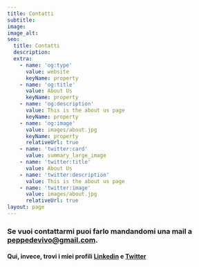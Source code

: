 ```yaml
---
title: Contatti
subtitle:  
image:
image_alt:
seo:
  title: Contatti
  description:
  extra:
    - name: 'og:type'
      value: website
      keyName: property
    - name: 'og:title'
      value: About Us
      keyName: property
    - name: 'og:description'
      value: This is the about us page
      keyName: property
    - name: 'og:image'
      value: images/about.jpg
      keyName: property
      relativeUrl: true
    - name: 'twitter:card'
      value: summary_large_image
    - name: 'twitter:title'
      value: About Us
    - name: 'twitter:description'
      value: This is the about us page
    - name: 'twitter:image'
      value: images/about.jpg
      relativeUrl: true
layout: page
---
```

### Se vuoi contattarmi puoi farlo mandandomi una mail a [peppedevivo@gmail.com](mailto:peppedevivo@gmail.com).

#### Qui, invece, trovi i miei profili [Linkedin](https://www.linkedin.com/in/giuseppe-de-vivo-2a279a130/) e [Twitter](https://twitter.com/peppedevivo)
